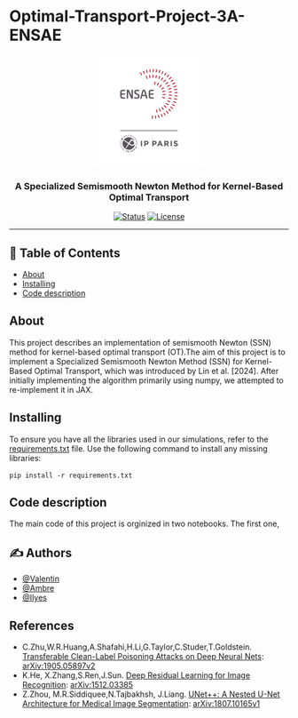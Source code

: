 # Optimal-Transport-Project-3A-ENSAE
<p align="center">
  <a href="" rel="noopener">
 <img width=200px height=200px src="ENSAE.png" alt="Project logo"></a>
</p>

<h3 align="center">A Specialized Semismooth Newton Method for Kernel-Based
Optimal Transport</h3>

<div align="center">

[![Status](https://img.shields.io/badge/status-active-success.svg)]()
[![License](https://img.shields.io/badge/license-MIT-blue.svg)](/LICENSE)

</div>

---



## 📝 Table of Contents

- [About](#about)
- [Installing](#Installing)
- [Code description](#Codedescription)


##  About <a name = "about"></a>
This project describes an implementation of semismooth Newton (SSN) method for kernel-based optimal transport (OT).The aim of this project is to
implement a Specialized Semismooth Newton Method (SSN) for Kernel-Based Optimal Transport,
which was introduced by Lin et al. [2024]. After initially implementing the algorithm primarily using numpy, we attempted to re-implement
it in JAX.




## Installing <a name = "Installing"></a>

To ensure you have all the libraries used in our simulations, refer to the [requirements.txt](requirements.txt) file. Use the following command to install any missing libraries:

```
pip install -r requirements.txt
```




##  Code description <a name = "Codedescription"></a>

The main code of this project is orginized in two notebooks. The first one, 







## ✍️ Authors <a name = "authors"></a>

- [@Valentin](https://github.com/Tordjx) 
- [@Ambre](https://github.com/ambree14) 
- [@Ilyes](https://github.com/ilyeshammouda) 



## References <a name = "References"></a>
- C.Zhu,W.R.Huang,A.Shafahi,H.Li,G.Taylor,C.Studer,T.Goldstein. [Transferable Clean-Label Poisoning Attacks on Deep Neural Nets](https://doi.org/10.48550/arXiv.1905.05897): [arXiv:1905.05897v2](https://doi.org/10.48550/arXiv.1905.05897)
- K.He, X.Zhang,S.Ren,J.Sun. [Deep Residual Learning for Image Recognition](https://doi.org/10.48550/arXiv.1512.03385): [	arXiv:1512.03385 ](
https://doi.org/10.48550/arXiv.1512.03385)
- Z.Zhou, M.R.Siddiquee,N.Tajbakhsh, J.Liang. [UNet++: A Nested U-Net Architecture for Medical Image Segmentation](https://doi.org/10.48550/arXiv.1807.10165): [arXiv:1807.10165v1 ](
https://doi.org/10.48550/arXiv.1807.10165
)
